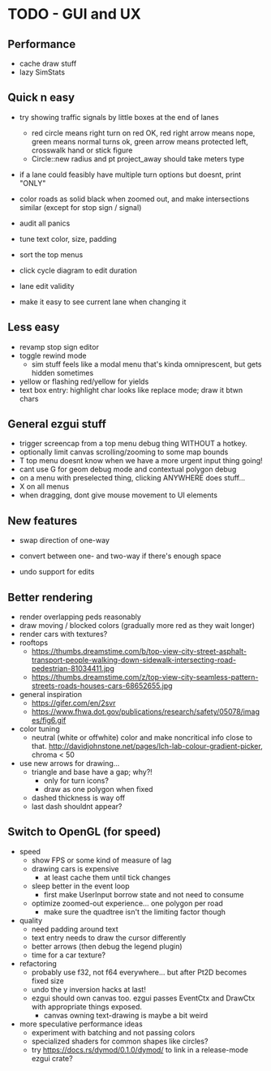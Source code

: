 # TODO - GUI and UX

## Performance

- cache draw stuff
- lazy SimStats

## Quick n easy

- try showing traffic signals by little boxes at the end of lanes
	- red circle means right turn on red OK, red right arrow means nope, green means normal turns ok, green arrow means protected left, crosswalk hand or stick figure
	- Circle::new radius and pt project_away should take meters type

- if a lane could feasibly have multiple turn options but doesnt, print "ONLY"
- color roads as solid black when zoomed out, and make intersections similar (except for stop sign / signal)
- audit all panics
- tune text color, size, padding
- sort the top menus

- click cycle diagram to edit duration
- lane edit validity
- make it easy to see current lane when changing it

## Less easy

- revamp stop sign editor
- toggle rewind mode
	- sim stuff feels like a modal menu that's kinda omniprescent, but gets hidden sometimes
- yellow or flashing red/yellow for yields
- text box entry: highlight char looks like replace mode; draw it btwn chars

## General ezgui stuff

- trigger screencap from a top menu debug thing WITHOUT a hotkey.
- optionally limit canvas scrolling/zooming to some map bounds
- T top menu doesnt know when we have a more urgent input thing going!
- cant use G for geom debug mode and contextual polygon debug
- on a menu with preselected thing, clicking ANYWHERE does stuff...
- X on all menus
- when dragging, dont give mouse movement to UI elements

## New features

- swap direction of one-way
- convert between one- and two-way if there's enough space

- undo support for edits

## Better rendering

- render overlapping peds reasonably
- draw moving / blocked colors (gradually more red as they wait longer)
- render cars with textures?
- rooftops
	- https://thumbs.dreamstime.com/b/top-view-city-street-asphalt-transport-people-walking-down-sidewalk-intersecting-road-pedestrian-81034411.jpg
	- https://thumbs.dreamstime.com/z/top-view-city-seamless-pattern-streets-roads-houses-cars-68652655.jpg
- general inspiration
	- https://gifer.com/en/2svr
	- https://www.fhwa.dot.gov/publications/research/safety/05078/images/fig6.gif
- color tuning
	- neutral (white or offwhite) color and make noncritical info close to
	  that. http://davidjohnstone.net/pages/lch-lab-colour-gradient-picker,
          chroma < 50
- use new arrows for drawing...
	- triangle and base have a gap; why?!
		- only for turn icons?
		- draw as one polygon when fixed
	- dashed thickness is way off
	- last dash shouldnt appear?

## Switch to OpenGL (for speed)

- speed
	- show FPS or some kind of measure of lag
	- drawing cars is expensive
		- at least cache them until tick changes
	- sleep better in the event loop
		- first make UserInput borrow state and not need to consume
	- optimize zoomed-out experience... one polygon per road
		- make sure the quadtree isn't the limiting factor though
- quality
	- need padding around text
	- text entry needs to draw the cursor differently
	- better arrows (then debug the legend plugin)
	- time for a car texture?
- refactoring
	- probably use f32, not f64 everywhere... but after Pt2D becomes fixed size
	- undo the y inversion hacks at last!
	- ezgui should own canvas too. ezgui passes EventCtx and DrawCtx with appropriate things exposed.
		- canvas owning text-drawing is maybe a bit weird
- more speculative performance ideas
	- experiment with batching and not passing colors
	- specialized shaders for common shapes like circles?
	- try https://docs.rs/dymod/0.1.0/dymod/ to link in a release-mode ezgui crate?
